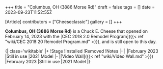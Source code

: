 +++
title = "Columbus, OH (3886 Morse Rd)"
draft = false
tags = []
date = 2023-09-23T11:52:55Z

[Article]
contributors = ["Cheeseclassic"]
gallery = []
+++

**Columbus, OH (3886 Morse Rd)** is a Chuck E. Cheese that opened on February 14, 2023 with the [CEC 2018 2.0 Remodel Program]({{< ref "wiki/CEC 2018 20 Remodel Program.md" >}}), and is still open to this day.

{| class='wikitable'
|+
!Stage
!Installed
!Removed
!Notes
|-
|
|February 2023 
|Still in use
|2021 Model
|-
|[Video Wall]({{< ref "wiki/Video Wall.md" >}})
|February 2023
|Still in use
|2021 Model
|}